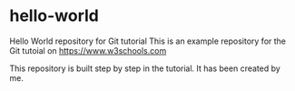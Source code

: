# hello-world
Hello World repository for Git tutorial
This is an example repository for the Git tutoial on https://www.w3schools.com

This repository is built step by step in the tutorial.
It has been created by me.
